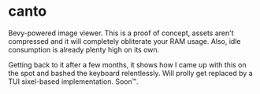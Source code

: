 # canto
Bevy-powered image viewer. This is a proof of concept, assets aren't compressed and it will completely obliterate your RAM usage. Also, idle consumption is already plenty high on its own.

Getting back to it after a few months, it shows how I came up with this on the spot and bashed the keyboard relentlessly. Will prolly get replaced by a TUI sixel-based implementation. Soon™.
